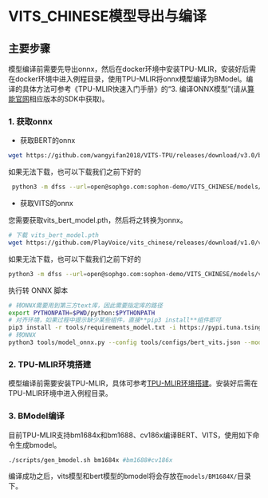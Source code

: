 # VITS_CHINESE模型导出与编译

## 主要步骤

模型编译前需要先导出onnx，然后在docker环境中安装TPU-MLIR，安装好后需在docker环境中进入例程目录，使用TPU-MLIR将onnx模型编译为BModel。编译的具体方法可参考《TPU-MLIR快速入门手册》的“3. 编译ONNX模型”(请从[算能官网](https://developer.sophgo.com/site/index.html?categoryActive=material)相应版本的SDK中获取)。

### 1. 获取onnx
- 获取BERT的onnx
```bash
wget https://github.com/wangyifan2018/VITS-TPU/releases/download/v3.0/bert.onnx
```
如果无法下载，也可以下载我们之前下好的
```bash
 python3 -m dfss --url=open@sophgo.com:sophon-demo/VITS_CHINESE/models/bert.onnx
```
- 获取VITS的onnx

您需要获取vits_bert_model.pth，然后将之转换为onnx。
```bash
# 下载 vits_bert_model.pth
wget https://github.com/PlayVoice/vits_chinese/releases/download/v1.0/vits_bert_model.pth
```
如果无法下载，也可以下载我们之前下好的
```bash
python3 -m dfss --url=open@sophgo.com:sophon-demo/VITS_CHINESE/models/vits_bert_model.pth
```
执行转 ONNX 脚本
```bash
# 转ONNX需要用到第三方text库，因此需要指定库的路径
export PYTHONPATH=$PWD/python:$PYTHONPATH
# 对齐环境，如果过程中提示缺少某些组件，直接**pip3 install**组件即可
pip3 install -r tools/requirements_model.txt -i https://pypi.tuna.tsinghua.edu.cn/simple
# 转ONNX
python3 tools/model_onnx.py --config tools/configs/bert_vits.json --model vits_bert_model.pth
```

### 2. TPU-MLIR环境搭建

模型编译前需要安装TPU-MLIR，具体可参考[TPU-MLIR环境搭建](../../../docs/Environment_Install_Guide.md#1-tpu-mlir环境搭建)。安装好后需在TPU-MLIR环境中进入例程目录。

### 3. BModel编译

目前TPU-MLIR支持bm1684x和bm1688、cv186x编译BERT、VITS，使用如下命令生成bmodel。

```bash
./scripts/gen_bmodel.sh bm1684x #bm1688#cv186x
```

编译成功之后，vits模型和bert模型的bmodel将会存放在`models/BM1684X/`目录下。


